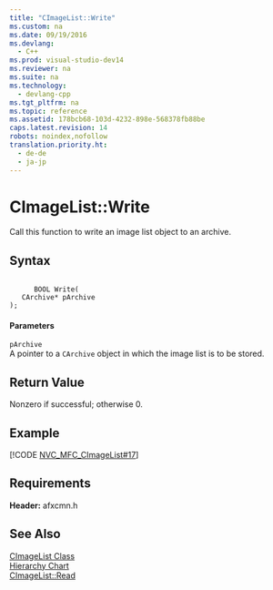 ```yaml
---
title: "CImageList::Write"
ms.custom: na
ms.date: 09/19/2016
ms.devlang: 
  - C++
ms.prod: visual-studio-dev14
ms.reviewer: na
ms.suite: na
ms.technology: 
  - devlang-cpp
ms.tgt_pltfrm: na
ms.topic: reference
ms.assetid: 178bcb68-103d-4232-898e-568378fb88be
caps.latest.revision: 14
robots: noindex,nofollow
translation.priority.ht: 
  - de-de
  - ja-jp
---
```

# CImageList::Write
Call this function to write an image list object to an archive.  
  
## Syntax  
  
```  
  
      BOOL Write(  
   CArchive* pArchive   
);  
```  
  
#### Parameters  
 `pArchive`  
 A pointer to a `CArchive` object in which the image list is to be stored.  
  
## Return Value  
 Nonzero if successful; otherwise 0.  
  
## Example  
 [!CODE [NVC_MFC_CImageList#17](../CodeSnippet/VS_Snippets_Cpp/NVC_MFC_CImageList#17)]  
  
## Requirements  
 **Header:** afxcmn.h  
  
## See Also  
 [CImageList Class](../vs140/CImageList-Class.md)   
 [Hierarchy Chart](../vs140/Hierarchy-Chart.md)   
 [CImageList::Read](../vs140/CImageList--Read.md)